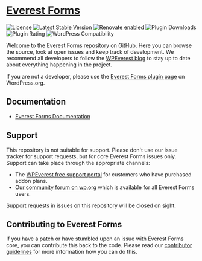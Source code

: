 # [Everest Forms](https://wpeverest.com/wordpress-plugins/everest-forms/)

[![License](https://poser.pugx.org/wpeverest/everest-forms/license)](https://packagist.org/packages/wpeverest/everest-forms)
[![Latest Stable Version](https://poser.pugx.org/wpeverest/everest-forms/v/stable)](https://packagist.org/packages/wpeverest/everest-forms)
[![Renovate enabled](https://img.shields.io/badge/renovate-enabled-brightgreen.svg)](https://renovateapp.com/)
![Plugin Downloads](https://img.shields.io/wordpress/plugin/dt/everest-forms.svg)
![Plugin Rating](https://img.shields.io/wordpress/plugin/r/everest-forms.svg)
![WordPress Compatibility](https://img.shields.io/wordpress/plugin/tested/everest-forms.svg)

Welcome to the Everest Forms repository on GitHub. Here you can browse the source, look at open issues and keep track of development. We recommend all developers to follow the [WPEverest blog](https://wpeverest.com/blog/) to stay up to date about everything happening in the project.

If you are not a developer, please use the [Everest Forms plugin page](https://wordpress.org/plugins/everest-forms/) on WordPress.org.

## Documentation
* [Everest Forms Documentation](https://docs.wpeverest.com/docs/everest-forms/)

## Support
This repository is not suitable for support. Please don't use our issue tracker for support requests, but for core Everest Forms issues only. Support can take place through the appropriate channels:

* The [WPEverest free support portal](https://wpeverest.com/support-forum/forum/everest-forms/) for customers who have purchased addon plans.
* [Our community forum on wp.org](https://wordpress.org/support/plugin/everest-forms) which is available for all Everest Forms users.

Support requests in issues on this repository will be closed on sight.

## Contributing to Everest Forms
If you have a patch or have stumbled upon an issue with Everest Forms core, you can contribute this back to the code. Please read our [contributor guidelines](.github/CONTRIBUTING.md) for more information how you can do this.

